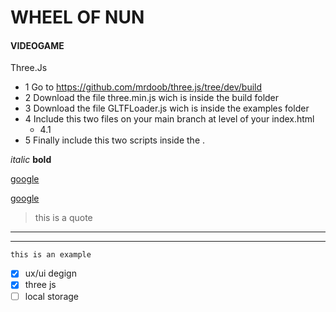 # WHEEL OF NUN
#### VIDEOGAME


Three.Js

* 1 Go to https://github.com/mrdoob/three.js/tree/dev/build
* 2 Download the file three.min.js wich is inside the build folder
* 3 Download the file GLTFLoader.js wich is inside the examples folder
* 4 Include this two files on your main branch at level of your index.html
    * 4.1
* 5 Finally include this two scripts inside the <body>.


*italic*
**bold**

[google](https://www.google.com/)

[google](https://www.google.com/ "Google testing")

> this is a quote

***
---

```
this is an example
```
* [x] ux/ui degign
* [x] three js
* [ ] local storage 
